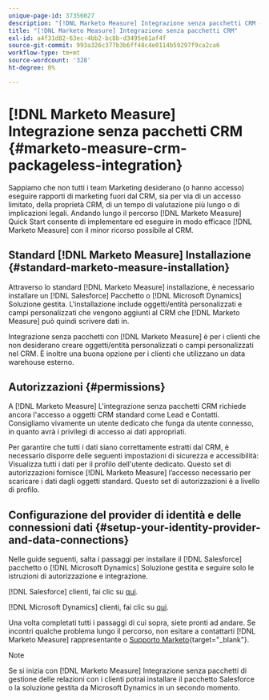 ```yaml
---
unique-page-id: 37356027
description: "[!DNL Marketo Measure] Integrazione senza pacchetti CRM - [!DNL Marketo Measure] - Documentazione del prodotto"
title: "[!DNL Marketo Measure] Integrazione senza pacchetti CRM"
exl-id: a4f31d82-63ec-4bb2-bc8b-d3495e61af4f
source-git-commit: 993a326c377b3b6ff48c4e0114b59297f9ca2ca6
workflow-type: tm+mt
source-wordcount: '328'
ht-degree: 0%

---
```


# [!DNL Marketo Measure] Integrazione senza pacchetti CRM {#marketo-measure-crm-packageless-integration}

Sappiamo che non tutti i team Marketing desiderano (o hanno accesso) eseguire rapporti di marketing fuori dal CRM, sia per via di un accesso limitato, della proprietà CRM, di un tempo di valutazione più lungo o di implicazioni legali. Andando lungo il percorso [!DNL Marketo Measure] Quick Start consente di implementare ed eseguire in modo efficace [!DNL Marketo Measure] con il minor ricorso possibile al CRM.

## Standard [!DNL Marketo Measure] Installazione {#standard-marketo-measure-installation}

Attraverso lo standard [!DNL Marketo Measure] installazione, è necessario installare un [!DNL Salesforce] Pacchetto o [!DNL Microsoft Dynamics] Soluzione gestita. L&#39;installazione include oggetti/entità personalizzati e campi personalizzati che vengono aggiunti al CRM che [!DNL Marketo Measure] può quindi scrivere dati in.

Integrazione senza pacchetti con [!DNL Marketo Measure] è per i clienti che non desiderano creare oggetti/entità personalizzati o campi personalizzati nel CRM. È inoltre una buona opzione per i clienti che utilizzano un data warehouse esterno.

## Autorizzazioni {#permissions}

A [!DNL Marketo Measure] L&#39;integrazione senza pacchetti CRM richiede ancora l&#39;accesso a oggetti CRM standard come Lead e Contatti. Consigliamo vivamente un utente dedicato che funga da utente connesso, in quanto avrà i privilegi di accesso ai dati appropriati.

Per garantire che tutti i dati siano correttamente estratti dal CRM, è necessario disporre delle seguenti impostazioni di sicurezza e accessibilità: Visualizza tutti i dati per il profilo dell&#39;utente dedicato. Questo set di autorizzazioni fornisce [!DNL Marketo Measure] l’accesso necessario per scaricare i dati dagli oggetti standard. Questo set di autorizzazioni è a livello di profilo.

## Configurazione del provider di identità e delle connessioni dati {#setup-your-identity-provider-and-data-connections}

Nelle guide seguenti, salta i passaggi per installare il [!DNL Salesforce] pacchetto o [!DNL Microsoft Dynamics] Soluzione gestita e seguire solo le istruzioni di autorizzazione e integrazione.

[!DNL Salesforce] clienti, fai clic su [qui](/help/configuration-and-setup/marketo-measure-and-salesforce/marketo-measure-salesforce-package-installation-and-set-up.md).

[!DNL Microsoft Dynamics] clienti, fai clic su [qui](/help/marketo-measure-and-dynamics/getting-started-with-marketo-measure-and-dynamics/microsoft-dynamics-crm-installation-guide.md).

Una volta completati tutti i passaggi di cui sopra, siete pronti ad andare. Se incontri qualche problema lungo il percorso, non esitare a contattarti [!DNL Marketo Measure] rappresentante o [Supporto Marketo](https://nation.marketo.com/t5/support/ct-p/Support){target="_blank"}.

>[!NOTE]
>
>Se si inizia con [!DNL Marketo Measure] Integrazione senza pacchetti di gestione delle relazioni con i clienti potrai installare il pacchetto Salesforce o la soluzione gestita da Microsoft Dynamics in un secondo momento.
